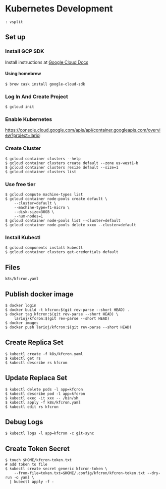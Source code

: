 # Kubernetes Development
    : vsplit

## Set up

### Install GCP SDK
Install instructions at [Google Cloud Docs](https://cloud.google.com/sdk/docs)

#### Using homebrew
    $ brew cask install google-cloud-sdk

### Log In And Create Project
    $ gcloud init

### Enable Kubernetes
https://console.cloud.google.com/apis/api/container.googleapis.com/overview?project=larioj

### Create Cluster
    $ gcloud container clusters --help
    $ gcloud container clusters create default --zone us-west1-b
    $ gcloud container clusters resize default --size=1
    $ gcloud container clusters list

### Use free tier
    $ gcloud compute machine-types list
    $ gcloud container node-pools create default \
        --cluster=default \
        --machine-type=f1-micro \
        --disk-size=30GB \
        --num-nodes=1
    $ gcloud container node-pools list --cluster=default
    $ gcloud container node-pools delete xxxx --cluster=default

### Install Kubectl
    $ gcloud components install kubectl
    $ gcloud container clusters get-credentials default

## Files
    k8s/kfcron.yaml

## Publish docker image
    $ docker login
    $ docker build -t kfcron:$(git rev-parse --short HEAD) .
    $ docker tag kfcron:$(git rev-parse --short HEAD) \
        larioj/kfcron:$(git rev-parse --short HEAD)
    $ docker images
    $ docker push larioj/kfcron:$(git rev-parse --short HEAD)

## Create Replica Set
    $ kubectl create -f k8s/kfcron.yaml
    $ kubectl get rs
    $ kubectl describe rs kfcron

## Update Replaca Set
    $ kubectl delete pods -l app=kfcron
    $ kubectl describe pod -l app=kfcron
    $ kubectl exec -it xxx -- /bin/sh
    $ kubectl apply -f k8s/kfcron.yaml
    $ kubectl edit rs kfcron

## Debug Logs
    $ kubectl logs -l app=kfcron -c git-sync

## Create Token Secret
    $ touch $HOME/kfcron-token.txt
    # add token to file
    $ kubectl create secret generic kfcron-token \
        --from-file=token.txt=$HOME/.config/kfcron/kfcron-token.txt --dry-run -o yaml \
      | kubectl apply -f -
